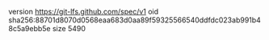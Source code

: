 version https://git-lfs.github.com/spec/v1
oid sha256:88701d8070d0568eaa683d0aa89f59325566540ddfdc023ab991b48c5a9ebb5e
size 5490
